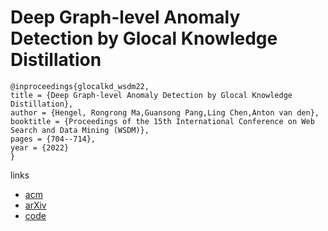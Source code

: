 # Deep Graph-level Anomaly Detection by Glocal Knowledge Distillation

```
@inproceedings{glocalkd_wsdm22,
title = {Deep Graph-level Anomaly Detection by Glocal Knowledge Distillation},
author = {Hengel, Rongrong Ma,Guansong Pang,Ling Chen,Anton van den},
booktitle = {Proceedings of the 15th International Conference on Web Search and Data Mining (WSDM)},
pages = {704--714},
year = {2022}
}
```

links
- [acm](https://dl.acm.org/doi/10.1145/3488560.3498473)
- [arXiv](https://arxiv.org/abs/2112.10063)
- [code](https://github.com/RongrongMa/GLocalKD)
